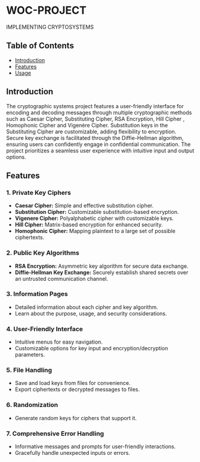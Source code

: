 # WOC-PROJECT
IMPLEMENTING CRYPTOSYSTEMS

## Table of Contents

- [Introduction](#introduction)
- [Features](#features)
- [Usage](#usage)

## Introduction

The cryptographic systems project features a user-friendly interface for encoding and decoding
messages through multiple cryptographic methods such as Caesar Cipher, Substituting Cipher,
RSA Encryption, Hill Cipher , Homophonic Cipher and Vigenère Cipher. Substitution keys in the Substituting
Cipher are customizable, adding flexibility to encryption. Secure key exchange is facilitated
through the Diffie-Hellman algorithm, ensuring users can confidently engage in confidential
communication. The project prioritizes a seamless user experience with intuitive input and
output options.

## Features

### 1. Private Key Ciphers
- **Caesar Cipher:** Simple and effective substitution cipher.
- **Substitution Cipher:** Customizable substitution-based encryption.
- **Vigenere Cipher:** Polyalphabetic cipher with customizable keys.
- **Hill Cipher:** Matrix-based encryption for enhanced security.
- **Homophonic Cipher:** Mapping plaintext to a large set of possible ciphertexts.

### 2. Public Key Algorithms
- **RSA Encryption:** Asymmetric key algorithm for secure data exchange.
- **Diffie-Hellman Key Exchange:** Securely establish shared secrets over an untrusted communication channel.

### 3. Information Pages
- Detailed information about each cipher and key algorithm.
- Learn about the purpose, usage, and security considerations.

### 4. User-Friendly Interface
- Intuitive menus for easy navigation.
- Customizable options for key input and encryption/decryption parameters.

### 5. File Handling
- Save and load keys from files for convenience.
- Export ciphertexts or decrypted messages to files.

### 6. Randomization
- Generate random keys for ciphers that support it.

### 7. Comprehensive Error Handling
- Informative messages and prompts for user-friendly interactions.
- Gracefully handle unexpected inputs or errors.


